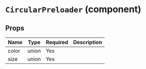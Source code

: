 `CircularPreloader` (component)
===============================



Props
-----

Name | Type | Required | Description
-----|------|----------|------------
color|union|Yes|
size|union|Yes|
